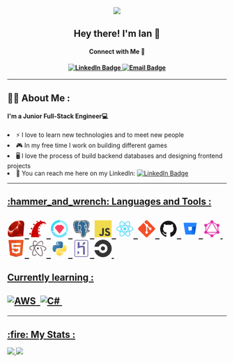 <div id="header" align="center">
  <img src="https://media.giphy.com/media/CuuSHzuc0O166MRfjt/giphy.gif" width="175"/>
  <h2>Hey there! I'm Ian 👋</h2>
  <h4>Connect with Me 🤝<h4>
  <div id="badges">
    <a href="https://www.linkedin.com/in/ross-ian28/">
      <img src="https://img.shields.io/badge/LinkedIn-blue?style=for-the-badge&logo=linkedin&logoColor=white" alt="LinkedIn Badge"/>
    </a>
    <a href="ianross.codes@gmail.com">
      <img src="https://img.shields.io/badge/Email-orange?style=for-the-badge&logoColor=white" alt="Email Badge"/>
    </a>
  </div>
</div>
<hr>
<div id="body">
  <h2>👨‍💻 About Me :</h2>
  <h4>I'm a Junior Full-Stack Engineer💻</h4>
  <li>⚡️ I love to learn new technologies and to meet new people</li>
  <li>🎮 In my free time I work on building different games</li>
  <li>🖥️ I love the process of build backend databases and designing frontend projects</li>
  <li>📖 You can reach me here on my LinkedIn:     <a href="https://www.linkedin.com/in/ross-ian28/">
      <img src="https://img.shields.io/badge/LinkedIn-blue?style=for-the-badge&logo=linkedin&logoColor=white" alt="LinkedIn Badge" width="60"/></li>
<hr>
  <h2>:hammer_and_wrench: Languages and Tools :<h2>
  <div id="tools">
      <img src="https://github.com/devicons/devicon/blob/master/icons/ruby/ruby-original.svg" title="Ruby" alt="Ruby" width="40" height="40"/>&nbsp;
      <img src="https://github.com/devicons/devicon/blob/master/icons/rails/rails-plain.svg" title="Rails" alt="Rails" width="40" height="40"/>&nbsp;
      <img src="https://github.com/devicons/devicon/blob/master/icons/rspec/rspec-original.svg" title="RSpec" alt="RSpec" width="40" height="40"/>&nbsp;
      <img src="https://github.com/devicons/devicon/blob/master/icons/postgresql/postgresql-original.svg" title="Postgresql" alt="Postgresql" width="40" height="40"/>&nbsp;
      <img src="https://github.com/devicons/devicon/blob/master/icons/javascript/javascript-original.svg" title="JavaScript" alt="JavaScript" width="40" height="40"/>&nbsp;
      <img src="https://github.com/devicons/devicon/blob/master/icons/react/react-original.svg" title="React" alt="React" width="40" height="40"/>&nbsp;
      <img src="https://github.com/devicons/devicon/blob/master/icons/git/git-original.svg" title="Git" alt="Git" width="40" height="40"/>&nbsp;
      <img src="https://github.com/devicons/devicon/blob/master/icons/github/github-original.svg" title="Github" alt="Github" width="40" height="40"/>&nbsp;
      <img src="https://github.com/devicons/devicon/blob/master/icons/bitbucket/bitbucket-original.svg" title="BitBucket" alt="BitBucket" width="40" height="40"/>&nbsp;
      <img src="https://github.com/devicons/devicon/blob/master/icons/graphql/graphql-plain.svg" title="Graphql" alt="Graphql" width="40" height="40"/>&nbsp;
      <img src="https://github.com/devicons/devicon/blob/master/icons/html5/html5-original.svg" title="HTML5" alt="HTML5" width="40" height="40"/>&nbsp;
      <img src="https://github.com/devicons/devicon/blob/master/icons/atom/atom-original.svg" title="Atom" alt="Atom" width="40" height="40"/>&nbsp;
      <img src="https://github.com/devicons/devicon/blob/master/icons/python/python-original.svg" title="Python" alt="Python" width="40" height="40"/>&nbsp;
      <img src="https://github.com/devicons/devicon/blob/master/icons/heroku/heroku-original.svg" title="Heroku" alt="Heroku" width="40" height="40"/>&nbsp;
       <img src="https://github.com/devicons/devicon/blob/master/icons/circleci/circleci-plain.svg" title="CircleCi" alt="CircleCi" width="40" height="40"/>&nbsp;
  </div>
</div>
<h2>Currently learning :<h2>
  <img src="https://img.shields.io/badge/AWS-%23FF9900.svg?style=for-the-badge&logo=amazon-aws&logoColor=white" alt="AWS"/>&nbsp;
  <img src="https://img.shields.io/badge/c%23-%23239120.svg?style=for-the-badge&logo=c-sharp&logoColor=white" alt="C#"/>&nbsp;    
<hr>
<h2>:fire: My Stats :</h2>
<img src="https://github-readme-stats.vercel.app/api?username=ross-ian28&show_icons=true"/>
<img src="https://github-readme-stats.vercel.app/api/top-langs?username=ross-ian28&layout=compact"/>

